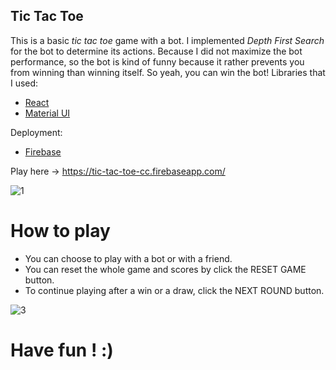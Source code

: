 ## Tic Tac Toe

This is a basic *tic tac toe* game with a bot.
I implemented *Depth First Search* for the bot to determine its actions. Because I did not maximize the bot performance, so the bot is kind of funny because it rather prevents you from winning than winning itself. So yeah, you can win the bot!
Libraries that I used:
- [React](https://reactjs.org/)
- [Material UI](https://material-ui.com/)  

Deployment:
- [Firebase](https://firebase.google.com/)


Play here -> https://tic-tac-toe-cc.firebaseapp.com/

![1](https://user-images.githubusercontent.com/34165109/50323344-382c7d00-04a7-11e9-92df-d0ba84092c58.PNG)

# How to play

- You can choose to play with a bot or with a friend.
- You can reset the whole game and scores by click the RESET GAME button.
- To continue playing after a win or a draw, click the NEXT ROUND button.

![3](https://user-images.githubusercontent.com/34165109/50323353-411d4e80-04a7-11e9-8673-8031cc670f32.PNG)


# Have fun ! :)
